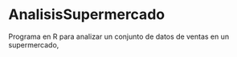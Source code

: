 # AnalisisSupermercado
Programa en R para analizar un conjunto de datos de ventas en un supermercado,
